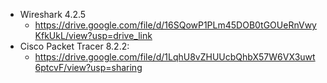 - Wireshark 4.2.5
	- https://drive.google.com/file/d/16SQowP1PLm45DOB0tGOUeRnVwyKfkUkL/view?usp=drive_link
- Cisco Packet Tracer 8.2.2: 
	- https://drive.google.com/file/d/1LqhU8vZHUUcbQhbX57W6VX3uwt6ptcvF/view?usp=sharing
